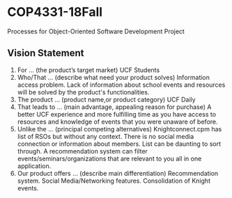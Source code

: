# COP4331-18Fall
Processes for Object-Oriented Software Development Project

## Vision Statement
  1. For ... (the product’s target market)
        UCF Students
  2. Who/That ... (describe what need your product solves)
        Information access problem. Lack of information about school events and resources will be solved by the product's functionalities.   
  3. The product ... (product name,or product category)
        UCF Daily
  4. That leads to ... (main advantage, appealing reason for purchase)
        A better UCF experience and more fulfilling time as you have access to resources and knowledge of events that you were unaware of before. 
  5. Unlike the ... (principal competing alternatives)
        Knightconnect.cpm has list of RSOs but without any context. There is no social media connection or information about members. List can be daunting to sort through. A recommendation system can filter events/seminars/organizations that are relevant to you all in one application.
  6. Our product offers ... (describe main differentiation)
        Recommendation system. Social Media/Networking features. Consolidation of Knight events. 
